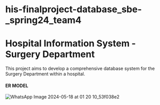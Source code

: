 # his-finalproject-database_sbe-_spring24_team4
# Hospital Information System - Surgery Department 



This project aims to develop a comprehensive database system for the Surgery Department within a hospital. 
#### **ER MODEL**
![WhatsApp Image 2024-05-18 at 01 20 10_53f038e2](https://github.com/sbme-tutorials/his-finalproject-database_sbe-_spring24_team4/assets/93553073/d05acb8a-32c1-4608-887a-b6135e3c6a8a)
